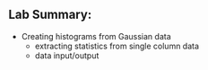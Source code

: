 ## Lab Summary:
- Creating histograms from Gaussian data
  - extracting statistics from single column data
  - data input/output
